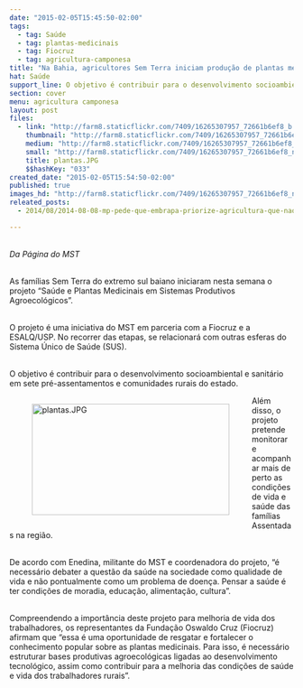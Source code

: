 ```yaml
---
date: "2015-02-05T15:45:50-02:00"
tags:
  - tag: Saúde
  - tag: plantas-medicinais
  - tag: Fiocruz
  - tag: agricultura-camponesa
title: "Na Bahia, agricultores Sem Terra iniciam produção de plantas medicinais"
hat: Saúde
support_line: O objetivo é contribuir para o desenvolvimento socioambiental e sanitário em sete pré-assentamentos e comunidades rurais.
section: cover
menu: agricultura camponesa
layout: post
files:
  - link: "http://farm8.staticflickr.com/7409/16265307957_72661b6ef8_b.jpg"
    thumbnail: "http://farm8.staticflickr.com/7409/16265307957_72661b6ef8_t.jpg"
    medium: "http://farm8.staticflickr.com/7409/16265307957_72661b6ef8_z.jpg"
    small: "http://farm8.staticflickr.com/7409/16265307957_72661b6ef8_n.jpg"
    title: plantas.JPG
    $$hashKey: "033"
created_date: "2015-02-05T15:54:50-02:00"
published: true
images_hd: "http://farm8.staticflickr.com/7409/16265307957_72661b6ef8_n.jpg"
releated_posts:
  - 2014/08/2014-08-08-mp-pede-que-embrapa-priorize-agricultura-que-nao-use-agrotoxicos.md

---
```

<p><br />
<em>Da P&aacute;gina do MST</em></p>

<p><br />
As fam&iacute;lias Sem Terra do extremo sul baiano iniciaram nesta semana o projeto &ldquo;Sa&uacute;de e Plantas Medicinais em Sistemas Produtivos Agroecol&oacute;gicos&rdquo;.</p>

<p><br />
O projeto &eacute; uma iniciativa do MST em parceria com a Fiocruz e a ESALQ/USP. No recorrer das etapas, se relacionar&aacute; com outras esferas do Sistema &Uacute;nico de Sa&uacute;de (SUS).&nbsp;</p>

<p><br />
O objetivo &eacute; contribuir para o desenvolvimento socioambiental e sanit&aacute;rio em sete pr&eacute;-assentamentos e comunidades rurais do estado.</p>

<figure class="image" style="float:left"><img alt="plantas.JPG" height="197" src="http://farm8.staticflickr.com/7409/16265307957_72661b6ef8_b.jpg" width="350" />
<figcaption></figcaption>
</figure>

<p>Al&eacute;m disso, o projeto pretende monitorar e acompanhar mais de perto as condi&ccedil;&otilde;es de vida e sa&uacute;de das fam&iacute;lias Assentadas na regi&atilde;o.</p>

<p><br />
De acordo com Enedina, militante do MST e coordenadora do projeto, &ldquo;&eacute; necess&aacute;rio debater a quest&atilde;o da sa&uacute;de na sociedade como qualidade de vida e n&atilde;o pontualmente como um problema de doen&ccedil;a. Pensar a sa&uacute;de &eacute; ter condi&ccedil;&otilde;es de moradia, educa&ccedil;&atilde;o, alimenta&ccedil;&atilde;o, cultura&rdquo;.</p>

<p><br />
Compreendendo a import&acirc;ncia deste projeto para melhoria de vida dos trabalhadores, os representantes da Funda&ccedil;&atilde;o Oswaldo Cruz (Fiocruz) afirmam que &ldquo;essa &eacute; uma oportunidade de resgatar e fortalecer o conhecimento popular sobre as plantas medicinais. Para isso, &eacute; necess&aacute;rio estruturar bases produtivas agroecol&oacute;gicas ligadas ao desenvolvimento tecnol&oacute;gico, assim como contribuir para a melhoria das condi&ccedil;&otilde;es de sa&uacute;de e vida dos trabalhadores rurais&rdquo;.&nbsp; &nbsp;</p>
